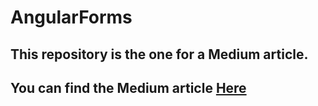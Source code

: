 # AngularForms

## This repository is the one for a Medium article.


## You can find the Medium article [Here](https://medium.com/angular-in-depth/angular-forms-reactive-form-including-angular-material-and-custom-validator-9ef324cc3b08)
